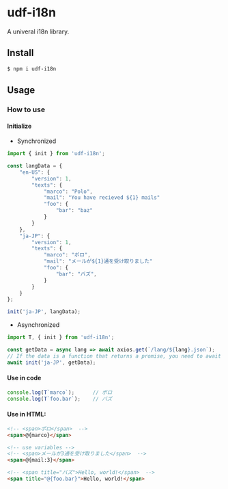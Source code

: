 # udf-i18n

A univeral i18n library.

## Install

```bash
$ npm i udf-i18n
```

## Usage

### How to use

#### Initialize

* Synchronized

```javascript
import { init } from 'udf-i18n';

const langData = {
	"en-US": {
		"version": 1,
		"texts": {
			"marco": "Polo",
			"mail": "You have recieved ${1} mails"
			"foo": {
				"bar": "baz"
			}
		}
	},
	"ja-JP": {
		"version": 1,
		"texts": {
			"marco": "ポロ",
			"mail": "メールが${1}通を受け取りました"
			"foo": {
				"bar": "バズ",
			}
		}
	}
};

init('ja-JP', langData);
```

* Asynchronized
```javascript
import T, { init } from 'udf-i18n';

const getData = async lang => await axios.get(`/lang/${lang}.json`);
// If the data is a function that returns a promise, you need to await it
await init('ja-JP', getData);
```

#### Use in code

```javascript
console.log(T`marco`);		// ポロ
console.log(T`foo.bar`);	// バズ
```

#### Use in HTML:

```html
<!-- <span>ポロ</span>  -->
<span>@{marco}</span>

<!-- use variables -->
<!-- <span>メールが3通を受け取りました</span>  -->
<span>@{mail:3}</span>

<!-- <span title="バズ">Hello, world!</span>  -->
<span title="@{foo.bar}">Hello, world!</span>


```